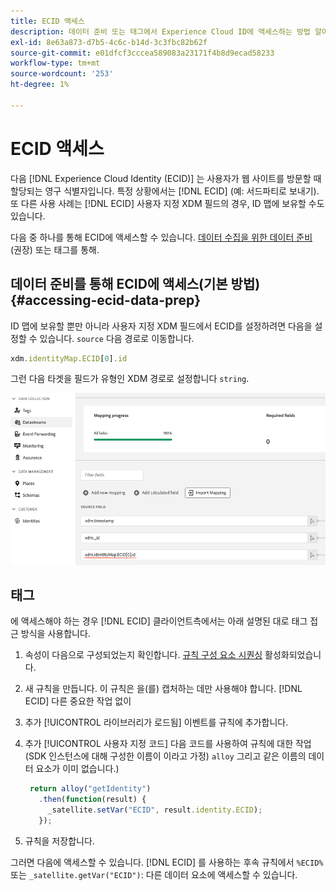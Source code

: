 ```yaml
---
title: ECID 액세스
description: 데이터 준비 또는 태그에서 Experience Cloud ID에 액세스하는 방법 알아보기
exl-id: 8e63a873-d7b5-4c6c-b14d-3c3fbc82b62f
source-git-commit: e01dfcf3cccea589083a23171f4b8d9ecad58233
workflow-type: tm+mt
source-wordcount: '253'
ht-degree: 1%

---
```



# ECID 액세스

다음 [!DNL Experience Cloud Identity (ECID)] 는 사용자가 웹 사이트를 방문할 때 할당되는 영구 식별자입니다. 특정 상황에서는 [!DNL ECID] (예: 서드파티로 보내기). 또 다른 사용 사례는 [!DNL ECID] 사용자 지정 XDM 필드의 경우, ID 맵에 보유할 수도 있습니다.

다음 중 하나를 통해 ECID에 액세스할 수 있습니다. [데이터 수집을 위한 데이터 준비](../../../../datastreams/data-prep.md) (권장) 또는 태그를 통해.

## 데이터 준비를 통해 ECID에 액세스(기본 방법) {#accessing-ecid-data-prep}

ID 맵에 보유할 뿐만 아니라 사용자 지정 XDM 필드에서 ECID를 설정하려면 다음을 설정할 수 있습니다. `source` 다음 경로로 이동합니다.

```js
xdm.identityMap.ECID[0].id
```

그런 다음 타겟을 필드가 유형인 XDM 경로로 설정합니다 `string`.

![](./assets/access-ecid-data-prep.png)

## 태그

에 액세스해야 하는 경우 [!DNL ECID] 클라이언트측에서는 아래 설명된 대로 태그 접근 방식을 사용합니다.

1. 속성이 다음으로 구성되었는지 확인합니다. [규칙 구성 요소 시퀀싱](../../../ui/managing-resources/rules.md#sequencing) 활성화되었습니다.
1. 새 규칙을 만듭니다. 이 규칙은 을(를) 캡처하는 데만 사용해야 합니다. [!DNL ECID] 다른 중요한 작업 없이
1. 추가 [!UICONTROL 라이브러리가 로드됨] 이벤트를 규칙에 추가합니다.
1. 추가 [!UICONTROL 사용자 지정 코드] 다음 코드를 사용하여 규칙에 대한 작업(SDK 인스턴스에 대해 구성한 이름이 이라고 가정) `alloy` 그리고 같은 이름의 데이터 요소가 이미 없습니다.)

   ```js
    return alloy("getIdentity")
      .then(function(result) {
        _satellite.setVar("ECID", result.identity.ECID);
      });
   ```

1. 규칙을 저장합니다.

그러면 다음에 액세스할 수 있습니다. [!DNL ECID] 를 사용하는 후속 규칙에서 `%ECID%` 또는 `_satellite.getVar("ECID")`: 다른 데이터 요소에 액세스할 수 있습니다.
